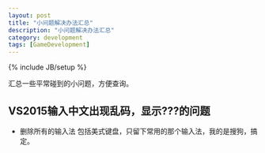 ```yaml
---
layout: post
title: "小问题解决办法汇总"
description: "小问题解决办法汇总"
category: development
tags: [GameDevelopment]
---
```

{% include JB/setup %}

汇总一些平常碰到的小问题，方便查询。

## VS2015输入中文出现乱码，显示???的问题

* 删除所有的输入法 包括美式键盘，只留下常用的那个输入法，我的是搜狗，搞定。

